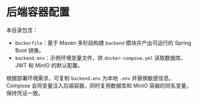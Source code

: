# 后端容器配置

本目录包含：

- `Dockerfile`：基于 Maven 多阶段构建 `backend` 模块并产出可运行的 Spring Boot 镜像。
- `backend.env`：示例环境变量文件，供 `docker-compose.yml` 读取数据库、JWT 和 MinIO 的默认配置。

根据部署环境需求，可复制 `backend.env` 为本地 `.env` 并替换敏感信息。Compose 会将变量注入后端容器，同时复用数据库和 MinIO 容器的同名变量，保持凭证一致。
